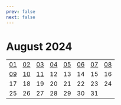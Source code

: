 ```yaml
---
prev: false
next: false
---
```

# August 2024

<table class="calendar">
	<tr>
		<td><a href=/en/learning/prob/20240801>01</a><br><Badge type="warning" text="Play"/></td>
		<td><a href=/en/learning/prob/20240802>02</a><br><Badge type="warning" text="Play"/></td>
		<td><a href=/en/learning/prob/20240803>03</a><br><Badge type="warning" text="Play"/></td>
		<td><a href=/en/learning/prob/20240804>04</a><br><Badge type="danger" text="Bid"/></td>
        <td><a href=/en/learning/prob/20240805>05</a><br><Badge type="warning" text="Play"/></td>
		<td><a href=/en/learning/prob/20240806>06</a><br><Badge type="tip" text="Def"/></td>
		<td><a href=/en/learning/prob/20240807>07</a><br><Badge type="danger" text="Bid"/></td>
		<td><a href=/en/learning/prob/20240808>08</a><br><Badge type="warning" text="Play"/></td>
	</tr>
	<tr>
		<td><a href=/en/learning/prob/20240809>09</a><br><Badge type="warning" text="Play"/></td>
		<td><a href=/en/learning/prob/20240810>10</a><br><Badge type="warning" text="Play"/></td>
		<td><a href=/en/learning/prob/20240811>11</a><br><Badge type="danger" text="Bid"/></td>
		<td>12</td>
        <td>13</td>
		<td>14</td>
		<td>15</td>
		<td>16</td>
	</tr>
	<tr>
		<td>17</td>
		<td>18</td>
		<td>19</td>
        <td>20</td>
		<td>21</td>
		<td>22</td>
		<td>23</td>
		<td>24</td>
	</tr>
    <tr>
        <td>25</td>
		<td>26</td>
		<td>27</td>
		<td>28</td>
		<td>29</td>
		<td>30</td>
		<td>31</td>
		<td></td>
	</tr>
</table>